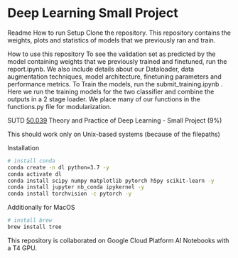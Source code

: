 # Deep Learning Small Project

Readme 
How to run 
Setup
Clone the repository. This repository contains the weights, plots and statistics of models 
that we previously ran and train.

How to use this repository
To see the validation set as predicted by the model containing weights that we previously 
trained and finetuned, run the report.ipynb. We also include details about our Dataloader, 
data augmentation techniques, model architecture, finetuning parameters and performance metrics.
To Train the models, run the submit_training.ipynb . Here we run the training models for the two 
classifier and combine the outputs in a 2 stage loader.
We place many of our functions in the functions.py file for modularization.





SUTD [50.039](https://istd.sutd.edu.sg/undergraduate/courses/50-039-theory-and-practice-of-deep-learning) Theory and Practice of Deep Learning - Small Project (9%)

This should work only on Unix-based systems (because of the filepaths)

Installation

```bash
# install conda
conda create -n dl python=3.7 -y
conda activate dl
conda install scipy numpy matplotlib pytorch h5py scikit-learn -y
conda install jupyter nb_conda ipykernel -y
conda install torchvision -c pytorch -y
```

Additionally for MacOS

```bash
# install brew
brew install tree
```

This repository is collaborated on Google Cloud Platform AI Notebooks with a T4 GPU.

